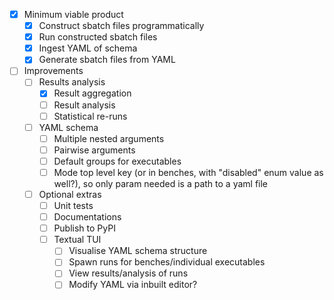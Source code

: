 - [x] Minimum viable product
  - [x] Construct sbatch files programmatically
  - [x] Run constructed sbatch files
  - [x] Ingest YAML of schema
  - [x] Generate sbatch files from YAML
- [ ] Improvements
  - [ ] Results analysis
    - [x] Result aggregation
    - [ ] Result analysis
    - [ ] Statistical re-runs
  - [ ] YAML schema
    - [ ] Multiple nested arguments
    - [ ] Pairwise arguments
    - [ ] Default groups for executables
    - [ ] Mode top level key (or in benches, with "disabled" enum value as well?), so only param needed is a path to a yaml file
  - [ ] Optional extras
    - [ ] Unit tests
    - [ ] Documentations
    - [ ] Publish to PyPI
    - [ ] Textual TUI
      - [ ] Visualise YAML schema structure
      - [ ] Spawn runs for benches/individual executables
      - [ ] View results/analysis of runs
      - [ ] Modify YAML via inbuilt editor?
